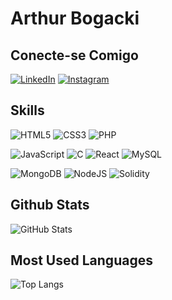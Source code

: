 
#  Arthur Bogacki
## Conecte-se Comigo
[![LinkedIn](https://img.shields.io/badge/LinkedIn-46005F?style=for-the-badge&logo=linkedin&logoColor=white)](https://www.linkedin.com/in/arthur-bogacki-061771236/) 
[![Instagram](https://img.shields.io/badge/-Instagram-512D7B?style=for-the-badge&logo=instagram&logoColor=white)](https://www.instagram.com/arthur_bogacki/)


## Skills
![HTML5](https://img.shields.io/badge/HTML5-46005F?style=for-the-badge&logo=html5&logoColor=white)
![CSS3](https://img.shields.io/badge/CSS3-46005F?style=for-the-badge&logo=css3&logoColor=white)
![PHP](https://img.shields.io/badge/PHP-46005F?style=for-the-badge&logo=php&logoColor=white)

![JavaScript](https://img.shields.io/badge/JavaScript-512D7B?style=for-the-badge&logo=javascript&logoColor=white)
![C](https://img.shields.io/badge/C-512D7B?style=for-the-badge&logo=c&logoColor=white)
![React](https://img.shields.io/badge/React-512D7B?style=for-the-badge&logo=react&logoColor=61DAFB)
![MySQL](https://img.shields.io/badge/MySQL-512D7B?style=for-the-badge&logo=mysql&logoColor=white)

![MongoDB](https://img.shields.io/badge/MongoDB-46005F.svg?style=for-the-badge&logo=mongodb&logoColor=white)
![NodeJS](https://img.shields.io/badge/node.js-46005F?style=for-the-badge&logo=node.js&logoColor=white)
![Solidity](https://img.shields.io/badge/solidity-46005F?style=for-the-badge&logo=solidity&logoColor=white)




## Github Stats
![GitHub Stats](https://github-readme-stats.vercel.app/api?username=ThurarBogacki&theme=transparent&bg_color=46005F&border_color=46005F&show_icons=true&icon_color=fff&title_color=FFF&text_color=fff)

## Most Used Languages
![Top Langs](https://github-readme-stats-git-masterrstaa-rickstaa.vercel.app/api/top-langs/?username=ThurarBogacki&bg_color=46005F&border_color=46005f&title_color=fff&text_color=fff)
